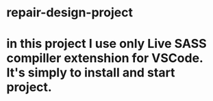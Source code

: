 # repair-design-project

# in this project I use only Live SASS compiller extenshion for VSCode. It's simply to install and start project.
